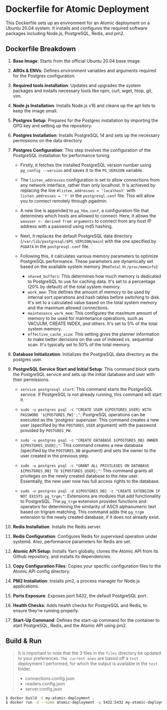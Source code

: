 # Dockerfile for Atomic Deployment

This Dockerfile sets up an environment for an Atomic deployment on a Ubuntu 20.04 system. It installs and configures the required software packages including Node.js, PostgreSQL, Redis, and pm2. 

## Dockerfile Breakdown

1. **Base Image**: Starts from the official Ubuntu 20.04 base image.

2. **ARGs & ENVs**: Defines environment variables and arguments required for the Postgres configuration.

3. **Required tools installation**: Updates and upgrades the system packages and installs necessary tools like npm, curl, wget, htop, git, vim.

4. **Node.js Installation**: Installs Node.js v16 and cleans up the apt lists to keep the image small.

5. **Postgres Setup**: Prepares for the Postgres installation by importing the GPG key and setting up the repository.

6. **Postgres Installation**: Installs PostgreSQL 14 and sets up the necessary permissions on the data directory.

7. **Postgres Configuration**: This step involves the configuration of the PostgreSQL installation for performance tuning. 

    - Firstly, it fetches the installed PostgreSQL version number using `pg_config --version` and saves it to the `PG_VERSION` variable.

    - The `listen_addresses` configuration is set to allow connections from any network interface, rather than only localhost. It is achieved by replacing the line `#listen_addresses = 'localhost'` with `listen_addresses = '*'` in the `postgresql.conf` file. This will allow you to connect remotely through pgadmin.

    - A new line is appended to `pg_hba.conf`, a configuration file that determines which hosts are allowed to connect. Here, it allows the `waxuser <- derived from arguments` to connect from any host IP address with a password using md5 hashing.

    - Next, it replaces the default PostgreSQL data directory (`/var/lib/postgresql/$PG_VERSION/main`) with the one specified by `PGDATA` in the `postgresql.conf` file.

    - Following this, it calculates various memory parameters to optimize PostgreSQL performance. These parameters are dynamically set based on the available system memory (`MemTotal` in `/proc/meminfo`):
        - `shared_buffers`: This determines how much memory is dedicated to PostgreSQL to use for caching data. It's set to a percentage (20% by default) of the total system memory.
        - `work_mem`: This defines the amount of memory to be used by internal sort operations and hash tables before switching to disk. It's set to a calculated value based on the total system memory and the maximum allowed connections.
        - `maintenance_work_mem`: This configures the maximum amount of memory to be used for maintenance operations, such as VACUUM, CREATE INDEX, and others. It's set to 5% of the total system memory.
        - `effective_cache_size`: This setting gives the planner information to make better decisions on the use of indexed vs. sequential scan. It's typically set to 50% of the total memory.

8. **Database Initialization**: Initializes the PostgreSQL data directory as the postgres user.

9. **PostgreSQL Service Start and Initial Setup**: This command block starts the PostgreSQL service and sets up the initial database and user with their permissions.

    - `service postgresql start`: This command starts the PostgreSQL service. If PostgreSQL is not already running, this command will start it. 

    - `sudo -u postgres psql -c "CREATE USER ${POSTGRES_USER} WITH PASSWORD '${POSTGRES_PW}';"`: PostgreSQL operations can be executed as the 'postgres' superuser. This command creates a new user (specified by the `POSTGRES_USER` argument) with the password provided by `POSTGRES_PW`.

    - `sudo -u postgres psql -c "CREATE DATABASE ${POSTGRES_DB} OWNER ${POSTGRES_USER};"`: This command creates a new database (specified by the `POSTGRES_DB` argument) and sets the owner to the user created in the previous step.

    - `sudo -u postgres psql -c "GRANT ALL PRIVILEGES ON DATABASE ${POSTGRES_DB} TO ${POSTGRES_USER};"`: This command grants all privileges on the newly created database to the new user. Essentially, the new user now has full access rights to the database.

    - `sudo -u postgres psql -d ${POSTGRES_DB} -c "CREATE EXTENSION IF NOT EXISTS pg_trgm;"`: Extensions are modules that add functionality to PostgreSQL. The `pg_trgm` extension provides functions and operators for determining the similarity of ASCII alphanumeric text based on trigram matching. This command adds the `pg_trgm` extension to the newly created database, if it does not already exist.

10. **Redis Installation**: Installs the Redis server.

11. **Redis Configuration**: Configures Redis for supervised operation under systemd. Also, performance parameters for Redis are set.

12. **Atomic API Setup**: Installs Yarn globally, clones the Atomic API from its Github repository, and installs its dependencies.

13. **Copy Configuration Files**: Copies your specific configuration files to the Atomic API config directory.

14. **PM2 Installation**: Installs pm2, a process manager for Node.js applications.

15. **Ports Exposure**: Exposes port 5432, the default PostgreSQL port.

16. **Health Checks**: Adds health checks for PostgreSQL and Redis, to ensure they're running properly.

17. **Start-Up Command**: Defines the start-up command for the container to start PostgreSQL, Redis, and the Atomic API using pm2.

## Build & Run

> It is important to note that the 3 files in the `files` directory be updated to your preferences. `The current ones` are based off a `test` deployment I performed, for which the output is available in the `test` folder. 
> * connections.config.json
> * readers.config.json
> * server.config.json

```bash
$ docker build -t my-atomic-deployment .
$ docker run -d --name atomic-deployment -p 5432:5432 my-atomic-deployment
